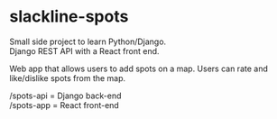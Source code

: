 # slackline-spots

Small side project to learn Python/Django.  
Django REST API with a React front end.

Web app that allows users to add spots on a map. Users can rate and like/dislike spots from the map.

/spots-api = Django back-end  
/spots-app = React front-end  
